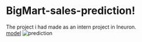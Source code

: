 # BigMart-sales-prediction!
The project i had made as an intern project in Ineuron.  
[model](https://user-images.githubusercontent.com/91009498/161245811-8f0799bf-c54f-495d-a9bb-fde9b141e18f.png)
![prediction](https://user-images.githubusercontent.com/91009498/161245828-5fcbff05-c04e-4d73-9bd3-21972474fe4e.png)
